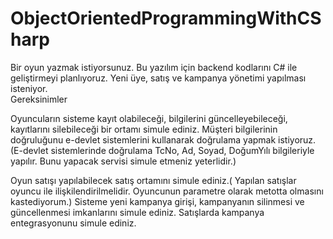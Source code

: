 # ObjectOrientedProgrammingWithCSharp
Bir oyun yazmak istiyorsunuz. Bu yazılım için backend kodlarını C# ile geliştirmeyi planlıyoruz. Yeni üye, satış ve kampanya yönetimi yapılması isteniyor.  
Gereksinimler

   Oyuncuların sisteme kayıt olabileceği, bilgilerini güncelleyebileceği, kayıtlarını silebileceği bir ortamı simule ediniz. Müşteri bilgilerinin doğruluğunu e-devlet sistemlerini kullanarak doğrulama yapmak istiyoruz. (E-devlet sistemlerinde doğrulama TcNo, Ad, Soyad, DoğumYılı bilgileriyle yapılır. Bunu yapacak servisi simule etmeniz yeterlidir.)

   Oyun satışı yapılabilecek satış ortamını simule ediniz.( Yapılan satışlar oyuncu ile ilişkilendirilmelidir. Oyuncunun parametre olarak metotta olmasını kastediyorum.)
    Sisteme yeni kampanya girişi, kampanyanın silinmesi ve güncellenmesi imkanlarını simule ediniz.
    Satışlarda kampanya entegrasyonunu simule ediniz.
    
    

